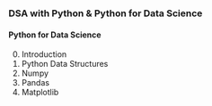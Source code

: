 ### DSA with Python & Python for Data Science

#### Python for Data Science

00. Introduction
01. Python Data Structures
02. Numpy
03. Pandas
04. Matplotlib